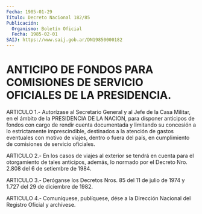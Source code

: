 ```yaml
---
Fecha: 1985-01-29
Título: Decreto Nacional 182/85
Publicación:
  Organismo: Boletín Oficial
  Fecha: 1985-02-01
SAIJ: https://www.saij.gob.ar/DN19850000182
---
```

# ANTICIPO DE FONDOS PARA COMISIONES DE SERVICIO OFICIALES DE LA PRESIDENCIA.

<a id="1"></a>
ARTICULO  1.- Autorízase al Secretario General y al Jefe de la Casa Militar, en  el  ámbito  de  la  PRESIDENCIA  DE  LA  NACION,  para disponer anticipos de fondos con cargo de rendir cuenta documentada y limitando su concesión a lo estrictamente imprescindible,  destinados  a la atención de gastos eventuales con motivo  de viajes, dentro o fuera  del  país,  en  cumplimiento  de comisiones de servicio oficiales.

<a id="2"></a>
ARTICULO  2.-  En  los  casos  de  viajes  al exterior se tendrá en cuenta para el otorgamiento de tales anticipos,  además, lo normado por el Decreto Nro. 2.808 del 6 de setiembre de 1984.

<a id="3"></a>
ARTICULO  3.-  Deróganse  los  Decretos Nros. 85 del 11 de julio de 1974 y 1.727 del 29 de diciembre de 1982.

<a id="4"></a>
ARTICULO  4.- Comuníquese, publíquese, dése a la Dirección Nacional del Registro Oficial y archívese.